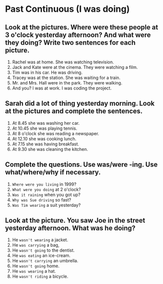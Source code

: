 # Past Continuous (I was doing)
## Look at the pictures. Where were these people at 3 o'clock yesterday afternoon? And what were they doing? Write two sentences for each picture.
1. Rachel was at home. She was watching television.
2. Jack and Kate were at the cinema. They were watching a film.
3. Tim was in his car. He was driving.
4. Tracey was at the station. She was waiting for a train.
5. Mr. and Mrs. Hall were in the park. They were walking.
6. And you? I was at work. I was coding the project.
## Sarah did a lot of thing yesterday morning. Look at the pictures and complete the sentences.
1. At 8.45 she was washing her car.
2. At 10.45 she was playing tennis.
3. At 8 o'clock she was reading a newspaper.
4. At 12.10 she was cooking lunch.
5. At 7.15 she was having breakfast.
6. At 9.30 she was cleaning the kitchen.
## Complete the questions. Use was/were -ing. Use what/where/why if necessary.
1. `Where were you living` in 1999?
2. `What were you doing` at 2 o'clock?
3. `Was it raining` when you got up?
4. `Why was Sue driving` so fast?
5. `Was Tim wearing` a suit yesterday?
## Look at the picture. You saw Joe in the street yesterday afternoon. What was he doing?
1. He `wasn't wearing` a jacket.
2. He `was carrying` a bag,
3. He `wasn't going` to the dentist.
4. He `was eating` an ice-cream.
5. He `wasn't carrying` an umbrella.
6. He `wasn't going` home.
7. He `was wearing` a hat.
8. He `wasn't riding` a bicycle.
